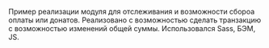 Пример реализации модуля для отслеживания и возможности сбороа оплаты или донатов. Реализовано с возможностью сделать транзакцию с возможностью изменений общей суммы.
Использовался Sass, БЭМ, JS.

